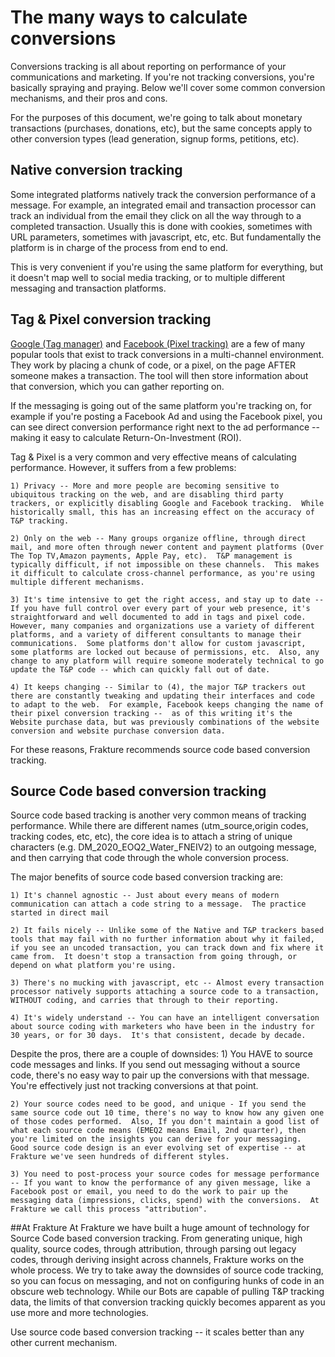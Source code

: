 # The many ways to calculate conversions

Conversions tracking is all about reporting on performance of your communications and marketing.  If you're not tracking conversions, you're basically spraying and praying.  Below we'll cover some common conversion mechanisms, and their pros and cons.

For the purposes of this document, we're going to talk about monetary transactions (purchases, donations, etc), but the same concepts apply to other conversion types (lead generation, signup forms, petitions, etc).

## Native conversion tracking

Some integrated platforms natively track the conversion performance of a message.  For example, an integrated email and transaction processor can track an individual from the email they click on all the way through to a completed transaction.  Usually this is done with cookies, sometimes with URL parameters, sometimes with javascript, etc, etc.  But fundamentally the platform is in charge of the process from end to end.

This is very convenient if you're using the same platform for everything, but it doesn't map well to social media tracking, or to multiple different messaging and transaction platforms.

## Tag & Pixel conversion tracking
[Google (Tag manager)](https://support.google.com/google-ads/answer/6095821) and [Facebook (Pixel tracking)](https://developers.facebook.com/docs/facebook-pixel/implementation/conversion-tracking/) are a few of many popular tools that exist to track conversions in a multi-channel environment.  They work by placing a chunk of code, or a pixel, on the page AFTER someone makes a transaction.  The tool will then store information about that conversion, which you can gather reporting on.

If the messaging is going out of the same platform you're tracking on, for example if you're posting a Facebook Ad and using the Facebook pixel, you can see direct conversion performance right next to the ad performance -- making it easy to calculate Return-On-Investment (ROI).

Tag & Pixel is a very common and very effective means of calculating performance.  However, it suffers from a few problems:

	1) Privacy -- More and more people are becoming sensitive to ubiquitous tracking on the web, and are disabling third party trackers, or explicitly disabling Google and Facebook tracking.  While historically small, this has an increasing effect on the accuracy of T&P tracking.

	2) Only on the web -- Many groups organize offline, through direct mail, and more often through newer content and payment platforms (Over The Top TV,Amazon payments, Apple Pay, etc).  T&P management is typically difficult, if not impossible on these channels.  This makes it difficult to calculate cross-channel performance, as you're using multiple different mechanisms.

	3) It's time intensive to get the right access, and stay up to date -- If you have full control over every part of your web presence, it's straightforward and well documented to add in tags and pixel code.  However, many companies and organizations use a variety of different platforms, and a variety of different consultants to manage their communications.  Some platforms don't allow for custom javascript, some platforms are locked out because of permissions, etc.  Also, any change to any platform will require someone moderately technical to go update the T&P code -- which can quickly fall out of date.

	4) It keeps changing -- Similar to (4), the major T&P trackers out there are constantly tweaking and updating their interfaces and code to adapt to the web.  For example, Facebook keeps changing the name of their pixel conversion tracking --  as of this writing it's the Website purchase data, but was previously combinations of the website conversion and website purchase conversion data.

For these reasons, Frakture recommends source code based conversion tracking.

## Source Code based conversion tracking
Source code based tracking is another very common means of tracking performance.  While there are different names (utm_source,origin codes, tracking codes, etc, etc), the core idea is to attach a string of unique characters (e.g. DM_2020_EOQ2_Water_FNEIV2) to an outgoing message, and then carrying that code through the whole conversion process.

The major benefits of source code based conversion tracking are:

	1) It's channel agnostic -- Just about every means of modern communication can attach a code string to a message.  The practice started in direct mail

	2) It fails nicely -- Unlike some of the Native and T&P trackers based tools that may fail with no further information about why it failed, if you see an uncoded transaction, you can track down and fix where it came from.  It doesn't stop a transaction from going through, or depend on what platform you're using.

	3) There's no mucking with javascript, etc -- Almost every transaction processor natively supports attaching a source code to a transaction, WITHOUT coding, and carries that through to their reporting.

	4) It's widely understand -- You can have an intelligent conversation about source coding with marketers who have been in the industry for 30 years, or for 30 days.  It's that consistent, decade by decade.

Despite the pros, there are a couple of downsides:
	1) You HAVE to source code messages and links.  If you send out messaging without a source code, there's no easy way to pair up the conversions with that message.  You're effectively just not tracking conversions at that point.

	2) Your source codes need to be good, and unique - If you send the same source code out 10 time, there's no way to know how any given one of those codes performed.  Also, If you don't maintain a good list of what each source code means (EMEQ2 means Email, 2nd quarter), then you're limited on the insights you can derive for your messaging.  Good source code design is an ever evolving set of expertise -- at Frakture we've seen hundreds of different styles.

	3) You need to post-process your source codes for message performance -- If you want to know the performance of any given message, like a Facebook post or email, you need to do the work to pair up the messaging data (impressions, clicks, spend) with the conversions.  At Frakture we call this process "attribution".

##At Frakture
At Frakture we have built a huge amount of technology for Source Code based conversion tracking.  From generating unique, high quality, source codes, through attribution, through parsing out legacy codes, through deriving insight across channels, Frakture works on the whole process.  We try to take away the downsides of source code tracking, so you can focus on messaging, and not on configuring hunks of code in an obscure web technology.  While our Bots are capable of pulling T&P tracking data, the limits of that conversion tracking quickly becomes apparent as you use more and more technologies.

Use source code based conversion tracking -- it scales better than any other current mechanism.
